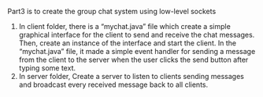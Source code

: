 Part3 is to create the group chat system using low-level sockets
1. In client folder, there is a “mychat.java” file which create a simple graphical interface for the client to send and receive the chat messages. Then, create an instance of the interface and start the client.
    In the “mychat.java” file, it made a simple event handler for sending a message from the client to the server when the user clicks the send button after typing some text.
2. In server folder, Create a server to listen to clients sending messages and broadcast every received message back to all clients.